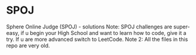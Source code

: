 # SPOJ
Sphere Online Judge (SPOJ) - solutions
Note: SPOJ challenges are super-easy, if u begin your High School and want to learn how to code, give it a try. If u are more advanced switch to LeetCode.
Note 2: All the files in this repo are very old.
